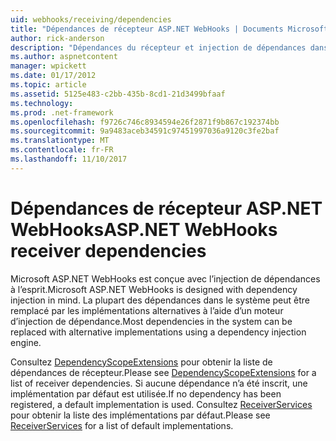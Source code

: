 ```yaml
---
uid: webhooks/receiving/dependencies
title: "Dépendances de récepteur ASP.NET WebHooks | Documents Microsoft"
author: rick-anderson
description: "Dépendances du récepteur et injection de dépendances dans ASP.NET WebHooks."
ms.author: aspnetcontent
manager: wpickett
ms.date: 01/17/2012
ms.topic: article
ms.assetid: 5125e483-c2bb-435b-8cd1-21d3499bfaaf
ms.technology: 
ms.prod: .net-framework
ms.openlocfilehash: f9726c746c8934594e26f2871f9b867c192374bb
ms.sourcegitcommit: 9a9483aceb34591c97451997036a9120c3fe2baf
ms.translationtype: MT
ms.contentlocale: fr-FR
ms.lasthandoff: 11/10/2017
---
```

# <a name="aspnet-webhooks-receiver-dependencies"></a><span data-ttu-id="2f127-103">Dépendances de récepteur ASP.NET WebHooks</span><span class="sxs-lookup"><span data-stu-id="2f127-103">ASP.NET WebHooks receiver dependencies</span></span>

<span data-ttu-id="2f127-104">Microsoft ASP.NET WebHooks est conçue avec l’injection de dépendances à l’esprit.</span><span class="sxs-lookup"><span data-stu-id="2f127-104">Microsoft ASP.NET WebHooks is designed with dependency injection in mind.</span></span> <span data-ttu-id="2f127-105">La plupart des dépendances dans le système peut être remplacé par les implémentations alternatives à l’aide d’un moteur d’injection de dépendance.</span><span class="sxs-lookup"><span data-stu-id="2f127-105">Most dependencies in the system can be replaced with alternative implementations using a dependency injection engine.</span></span>

<span data-ttu-id="2f127-106">Consultez [DependencyScopeExtensions](https://github.com/aspnet/WebHooks/blob/master/src/Microsoft.AspNet.WebHooks.Receivers/Extensions/DependencyScopeExtensions.cs) pour obtenir la liste de dépendances de récepteur.</span><span class="sxs-lookup"><span data-stu-id="2f127-106">Please see [DependencyScopeExtensions](https://github.com/aspnet/WebHooks/blob/master/src/Microsoft.AspNet.WebHooks.Receivers/Extensions/DependencyScopeExtensions.cs) for a list of receiver dependencies.</span></span> <span data-ttu-id="2f127-107">Si aucune dépendance n’a été inscrit, une implémentation par défaut est utilisée.</span><span class="sxs-lookup"><span data-stu-id="2f127-107">If no dependency has been registered, a default implementation is used.</span></span> <span data-ttu-id="2f127-108">Consultez [ReceiverServices](https://github.com/aspnet/WebHooks/blob/master/src/Microsoft.AspNet.WebHooks.Receivers/Services/ReceiverServices.cs) pour obtenir la liste des implémentations par défaut.</span><span class="sxs-lookup"><span data-stu-id="2f127-108">Please see [ReceiverServices](https://github.com/aspnet/WebHooks/blob/master/src/Microsoft.AspNet.WebHooks.Receivers/Services/ReceiverServices.cs) for a list of default implementations.</span></span>
